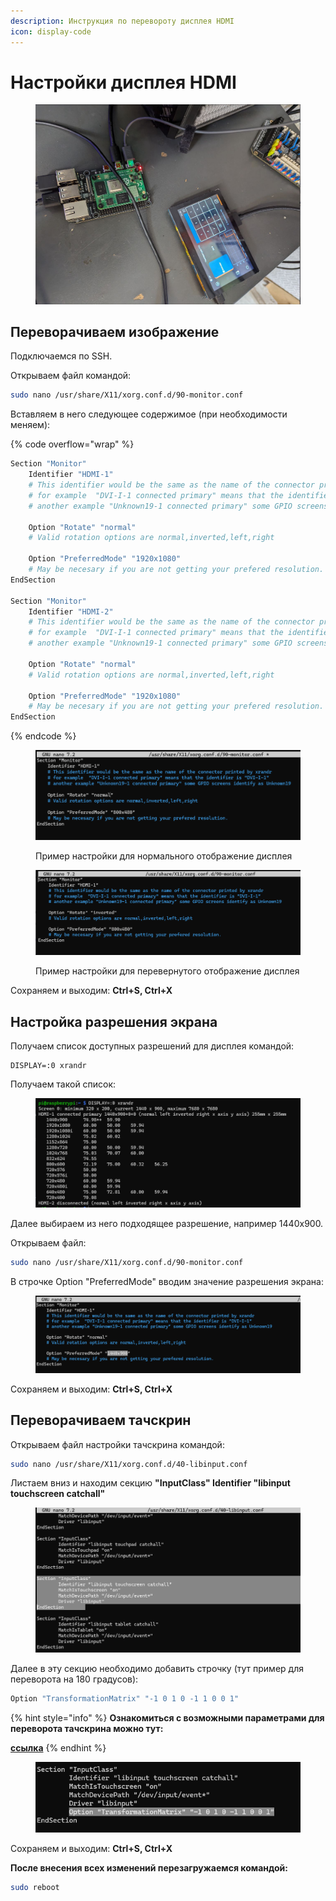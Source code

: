 ```yaml
---
description: Инструкция по перевороту дисплея HDMI
icon: display-code
---
```


# Настройки дисплея HDMI

<figure><img src="../../../.gitbook/assets/изображение (302).png" alt=""><figcaption></figcaption></figure>

## Переворачиваем изображение

Подключаемся по SSH.

Открываем файл командой:

```bash
sudo nano /usr/share/X11/xorg.conf.d/90-monitor.conf
```

Вставляем в него следующее содержимое (при необходимости  меняем):

{% code overflow="wrap" %}
```bash
Section "Monitor"
    Identifier "HDMI-1"
    # This identifier would be the same as the name of the connector printed by xrandr
    # for example  "DVI-I-1 connected primary" means that the identifier is "DVI-I-1"
    # another example "Unknown19-1 connected primary" some GPIO screens identify as Unknown19

    Option "Rotate" "normal"
    # Valid rotation options are normal,inverted,left,right

    Option "PreferredMode" "1920x1080"
    # May be necesary if you are not getting your prefered resolution.
EndSection

Section "Monitor"
    Identifier "HDMI-2"
    # This identifier would be the same as the name of the connector printed by xrandr
    # for example  "DVI-I-1 connected primary" means that the identifier is "DVI-I-1"
    # another example "Unknown19-1 connected primary" some GPIO screens identify as Unknown19

    Option "Rotate" "normal"
    # Valid rotation options are normal,inverted,left,right

    Option "PreferredMode" "1920x1080"
    # May be necesary if you are not getting your prefered resolution.
EndSection
```
{% endcode %}

<figure><img src="../../../.gitbook/assets/изображение (298).png" alt=""><figcaption><p>Пример настройки для нормального отображение дисплея</p></figcaption></figure>

<figure><img src="../../../.gitbook/assets/Снимок экрана 2024-08-18 162719.png" alt=""><figcaption><p>Пример настройки для перевернутого отображение дисплея</p></figcaption></figure>

Сохраняем и выходим: **Ctrl+S, Ctrl+X**

## Настройка разрешения экрана

Получаем список доступных разрешений для дисплея командой:

```
DISPLAY=:0 xrandr
```

Получаем такой список:

<figure><img src="../../../.gitbook/assets/{44BDEC1C-A370-4616-B3EE-D4F31D059FC2}.png" alt=""><figcaption></figcaption></figure>

Далее выбираем из него подходящее разрешение, например 1440x900.

Открываем файл:

```bash
sudo nano /usr/share/X11/xorg.conf.d/90-monitor.conf
```

В строчке Option "PreferredMode" вводим значение разрешения экрана:

<figure><img src="../../../.gitbook/assets/{DEDABFAF-802E-42DF-BD91-789AFD77C744}.png" alt=""><figcaption></figcaption></figure>

Сохраняем и выходим: **Ctrl+S, Ctrl+X**



## Переворачиваем тачскрин

Открываем файл настройки тачскрина командой:

```bash
sudo nano /usr/share/X11/xorg.conf.d/40-libinput.conf
```

Листаем вниз и находим секцию **"InputClass" Identifier "libinput touchscreen catchall"**

<figure><img src="../../../.gitbook/assets/изображение (301).png" alt=""><figcaption></figcaption></figure>

Далее в эту секцию необходимо добавить строчку (тут пример для переворота на 180 градусов):

```bash
Option "TransformationMatrix" "-1 0 1 0 -1 1 0 0 1"
```

{% hint style="info" %}
**Ознакомиться с возможными параметрами для переворота тачскрина можно тут:**

[**ссылка**](https://klipperscreen.readthedocs.io/en/latest/Troubleshooting/Touch_issues/#touch-rotation-and-matrix)
{% endhint %}

<figure><img src="../../../.gitbook/assets/изображение (300).png" alt=""><figcaption></figcaption></figure>

Сохраняем и выходим: **Ctrl+S, Ctrl+X**



**После внесения всех изменений перезагружаемся командой:**

```bash
sudo reboot
```
